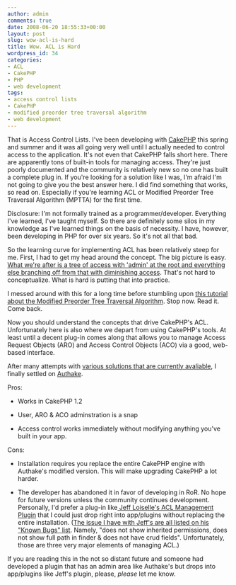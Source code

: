 ```yaml
---
author: admin
comments: true
date: 2008-06-20 18:55:33+00:00
layout: post
slug: wow-acl-is-hard
title: Wow. ACL is Hard
wordpress_id: 34
categories:
- ACL
- CakePHP
- PHP
- web development
tags:
- access control lists
- CakePHP
- modified preorder tree traversal algorithm
- web development
---
```


That is Access Control Lists. I've been developing with [CakePHP](http://cakephp.org) this spring and summer and it was all going very well until I actually needed to control access to the application. It's not even that CakePHP falls short here. There are apparently tons of built-in tools for managing access. They're just poorly documented and the community is relatively new so no one has built a complete plug in. If you're looking for a solution like I was, I'm afraid I'm not going to give you the best answer here. I did find something that works, so read on. Especially if you're learning ACL or Modified Preorder Tree Traversal Algorithm (MPTTA) for the first time.

Disclosure: I'm not formally trained as a programmer/developer. Everything I've learned, I've taught myself. So there are definitely some silos in my knowledge as I've learned things on the basis of necessity. I have, however, been developing in PHP for over six years. So it's not all that bad.

So the learning curve for implementing ACL has been relatively steep for me. First, I had to get my head around the concept. The big picture is easy. [What we're after is a tree of access with 'admin' at the root and everything else branching off from that with diminishing access](http://book.cakephp.org/view/171/access-control-lists). That's not hard to conceptualize. What is hard is putting that into practice.

I messed around with this for a long time before stumbling upon [this tutorial about the Modified Preorder Tree Traversal Algorithm](http://www.sitepoint.com/article/hierarchical-data-database/2). Stop now. Read it. Come back.

Now you should understand the concepts that drive CakePHP's ACL. Unfortunately here is also where we depart from using CakePHP's tools. At least until a decent plug-in comes along that allows you to manage Access Request Objects (ARO) and Access Control Objects (ACO) via a good, web-based interface.

After many attempts with [various solutions that are currently avaliable](http://bakery.cakephp.org/tags/view/acl), I finally settled on [Authake](http://conseil-recherche-innovation.net/authake).

Pros:



	
  * Works in CakePHP 1.2

	
  * User, ARO & ACO adminstration is a snap

	
  * Access control works immediately without modifying anything you've built in your app.


Cons:

	
  * Installation requires you replace the entire CakePHP engine with Authake's modified version. This will make upgrading CakePHP a lot harder.

	
  * The developer has abandoned it in favor of developing in RoR. No hope for future versions unless the community continues development. Personally, I'd prefer a plug-in like[ Jeff Loiselle's ACL Management Plugin](http://bakery.cakephp.org/articles/view/acl-management-plugin) that I could just drop right into app/plugins without replacing the entire installation. ([The issue I have with Jeff's are all listed on his "Known Bugs" list](http://dev.newnewmedia.com/cakephp/admin/acl). Namely, "does not show inherited permissions, does not show full path in finder & does not have crud fields". Unfortunately, those are three very major elements of managing ACL.)


If you are reading this in the not so distant future and someone had developed a plugin that has an admin area like Authake's but drops into app/plugins like Jeff's plugin, please, _please_ let me know.
